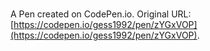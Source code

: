 # 

A Pen created on CodePen.io. Original URL: [https://codepen.io/gess1992/pen/zYGxVOP](https://codepen.io/gess1992/pen/zYGxVOP).


